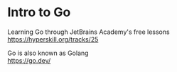 # Intro to Go

Learning Go through JetBrains Academy's free lessons  
https://hyperskill.org/tracks/25  

Go is also known as Golang  
https://go.dev/